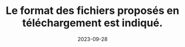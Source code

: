 ---
N: '142'
Rubrique: Liens
title: Le format des fichiers proposés en téléchargement est indiqué. 
detail: Le format des fichiers proposés en téléchargement est indiqué. 
categories: [" Liens"]
agrege: O4142-E047
opquast: '4 142'
indiceebook: '47'
description: "Règle n° 047"
weight:  047
actif: '1'
layout: rules
date: 2023-09-28
tags: ["", ""]
objectif: ["", ""]
Meo: ""
Controle: ""
Auteur: ""
---